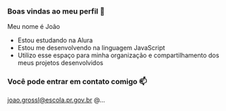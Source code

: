 ### Boas vindas ao meu perfil 🥤

Meu nome é João

- Estou estudando na Alura
- Estou me desenvolvendo na linguagem JavaScript
- Utilizo esse espaço para minha organização e compartilhamento dos meus projetos desenvolvidos

### Você pode entrar em contato comigo 📫

joao.grossl@escola.pr.gov.br
@...
